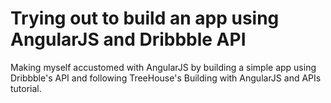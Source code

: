 # Trying out to build an app using AngularJS and Dribbble API

Making myself accustomed with AngularJS by building a simple app using Dribbble's API and following TreeHouse's Building with AngularJS and APIs tutorial. 
